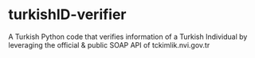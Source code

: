 # turkishID-verifier
A Turkish Python code that verifies information of a Turkish Individual by leveraging the official &amp; public SOAP API of tckimlik.nvi.gov.tr
